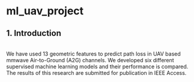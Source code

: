 # ml_uav_project
## 1. Introduction
<br> 
We have used 13 geometric features to predict path loss in UAV based mmwave Air-to-Ground (A2G) channels. 
We developed six different supervised machine learning models and their performance is compared. 
The results of this research are submitted for publication in IEEE Access.  